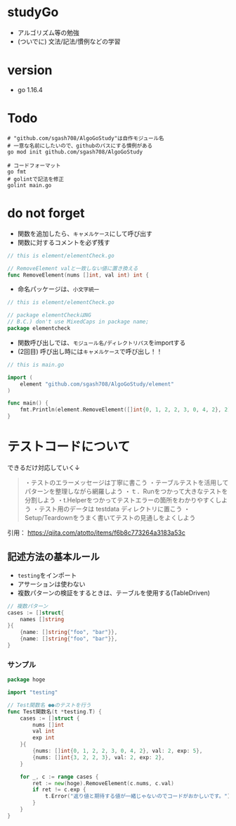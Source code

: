 # studyGo
* アルゴリズム等の勉強
* (ついでに) 文法/記法/慣例などの学習

# version
* go 1.16.4

# Todo

```bash:最初にやること
# "github.com/sgash708/AlgoGoStudy"は自作モジュール名
# 一意な名前にしたいので、githubのパスにする慣例がある
go mod init github.com/sgash708/AlgoGoStudy
```

```bash:ファイル追加時にやること
# コードフォーマット
go fmt
# golintで記法を修正
golint main.go
```

# do not forget

* 関数を追加したら、<code>キャメルケース</code>にして呼び出す
* 関数に対するコメントを必ず残す
```go:element/elementCheck.go
// this is element/elementCheck.go

// RemoveElement valと一致しない値に置き換える
func RemoveElement(nums []int, val int) int {
```

* 命名パッケージは、<code>小文字統一</code>
```go:element/elementCheck.go
// this is element/elementCheck.go

// package elementCheckはNG
// B.C.) don't use MixedCaps in package name;
package elementcheck
```

* 関数呼び出しでは、<code>モジュール名/ディレクトリパス</code>をimportする
* (2回目) 呼び出し時には<code>キャメルケース</code>で呼び出し！！
```go:main.go
// this is main.go

import (
	element "github.com/sgash708/AlgoGoStudy/element"
)

func main() {
	fmt.Println(element.RemoveElement([]int{0, 1, 2, 2, 3, 0, 4, 2}, 2))
}
```

# テストコードについて
できるだけ対応していく↓

>・テストのエラーメッセージは丁寧に書こう
>・テーブルテストを活用してパターンを整理しながら網羅しよう
>・ｔ．Runをつかって大きなテストを分割しよう
>・t.Helperをつかってテストエラーの箇所をわかりやすくしよう
>・テスト用のデータは testdata ディレクトリに置こう
>・Setup/Teardownをうまく書いてテストの見通しをよくしよう


引用： https://qiita.com/atotto/items/f6b8c773264a3183a53c

## 記述方法の基本ルール
* <code>testing</code>をインポート
* アサーションは使わない
* 複数パターンの検証をするときは、テーブルを使用する(TableDriven)
```go
// 複数パターン
cases := []struct{
	names []string
}{
	{name: []string{"foo", "bar"}},
	{name: []string{"foo", "bar"}},
}
```

### サンプル

```go
package hoge

import "testing"

// Test関数名 ●●のテストを行う
func Test関数名(t *testing.T) {
	cases := []struct {
		nums []int
		val int
		exp int
	}{
		{nums: []int{0, 1, 2, 2, 3, 0, 4, 2}, val: 2, exp: 5},
		{nums: []int{3, 2, 2, 3}, val: 2, exp: 2},
	}

	for _, c := range cases {
		ret := new(hoge).RemoveElement(c.nums, c.val)
		if ret != c.exp {
			t.Error("返り値と期待する値が一緒じゃないのでコードがおかしいです。")
		}
	}
}
```